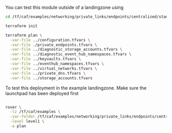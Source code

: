 You can test this module outside of a landingzone using

```bash
cd /tf/caf/examples/networking/private_links/endpoints/centralized/standalone

terraform init

terraform plan \
  -var-file ../configuration.tfvars \
  -var-file ./private_endpoints.tfvars \
  -var-file ../diagnostic_storage_accounts.tfvars \
  -var-file ../diagnostic_event_hub_namespaces.tfvars \
  -var-file ../keyvaults.tfvars \
  -var-file ../eventhub_namespaces.tfvars \
  -var-file ../virtual_networks.tfvars \
  -var-file ../private_dns.tfvars \
  -var-file ../storage_accounts.tfvars

```

To test this deployment in the example landingzone. Make sure the launchpad has been deployed first

```bash

rover \
  -lz /tf/caf/examples \
  -var-folder /tf/caf/examples/networking/private_links/endpoints/centralized \
  -level level1 \
  -a plan

```